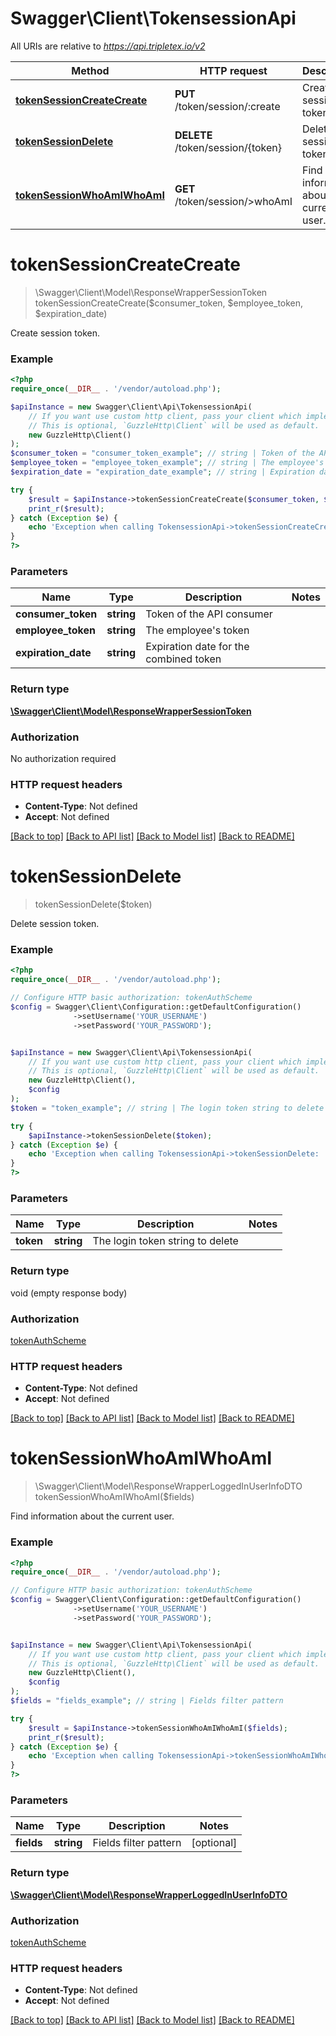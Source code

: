 # Swagger\Client\TokensessionApi

All URIs are relative to *https://api.tripletex.io/v2*

Method | HTTP request | Description
------------- | ------------- | -------------
[**tokenSessionCreateCreate**](TokensessionApi.md#tokenSessionCreateCreate) | **PUT** /token/session/:create | Create session token.
[**tokenSessionDelete**](TokensessionApi.md#tokenSessionDelete) | **DELETE** /token/session/{token} | Delete session token.
[**tokenSessionWhoAmIWhoAmI**](TokensessionApi.md#tokenSessionWhoAmIWhoAmI) | **GET** /token/session/&gt;whoAmI | Find information about the current user.


# **tokenSessionCreateCreate**
> \Swagger\Client\Model\ResponseWrapperSessionToken tokenSessionCreateCreate($consumer_token, $employee_token, $expiration_date)

Create session token.



### Example
```php
<?php
require_once(__DIR__ . '/vendor/autoload.php');

$apiInstance = new Swagger\Client\Api\TokensessionApi(
    // If you want use custom http client, pass your client which implements `GuzzleHttp\ClientInterface`.
    // This is optional, `GuzzleHttp\Client` will be used as default.
    new GuzzleHttp\Client()
);
$consumer_token = "consumer_token_example"; // string | Token of the API consumer
$employee_token = "employee_token_example"; // string | The employee's token
$expiration_date = "expiration_date_example"; // string | Expiration date for the combined token

try {
    $result = $apiInstance->tokenSessionCreateCreate($consumer_token, $employee_token, $expiration_date);
    print_r($result);
} catch (Exception $e) {
    echo 'Exception when calling TokensessionApi->tokenSessionCreateCreate: ', $e->getMessage(), PHP_EOL;
}
?>
```

### Parameters

Name | Type | Description  | Notes
------------- | ------------- | ------------- | -------------
 **consumer_token** | **string**| Token of the API consumer |
 **employee_token** | **string**| The employee&#39;s token |
 **expiration_date** | **string**| Expiration date for the combined token |

### Return type

[**\Swagger\Client\Model\ResponseWrapperSessionToken**](../Model/ResponseWrapperSessionToken.md)

### Authorization

No authorization required

### HTTP request headers

 - **Content-Type**: Not defined
 - **Accept**: Not defined

[[Back to top]](#) [[Back to API list]](../../README.md#documentation-for-api-endpoints) [[Back to Model list]](../../README.md#documentation-for-models) [[Back to README]](../../README.md)

# **tokenSessionDelete**
> tokenSessionDelete($token)

Delete session token.



### Example
```php
<?php
require_once(__DIR__ . '/vendor/autoload.php');

// Configure HTTP basic authorization: tokenAuthScheme
$config = Swagger\Client\Configuration::getDefaultConfiguration()
              ->setUsername('YOUR_USERNAME')
              ->setPassword('YOUR_PASSWORD');


$apiInstance = new Swagger\Client\Api\TokensessionApi(
    // If you want use custom http client, pass your client which implements `GuzzleHttp\ClientInterface`.
    // This is optional, `GuzzleHttp\Client` will be used as default.
    new GuzzleHttp\Client(),
    $config
);
$token = "token_example"; // string | The login token string to delete

try {
    $apiInstance->tokenSessionDelete($token);
} catch (Exception $e) {
    echo 'Exception when calling TokensessionApi->tokenSessionDelete: ', $e->getMessage(), PHP_EOL;
}
?>
```

### Parameters

Name | Type | Description  | Notes
------------- | ------------- | ------------- | -------------
 **token** | **string**| The login token string to delete |

### Return type

void (empty response body)

### Authorization

[tokenAuthScheme](../../README.md#tokenAuthScheme)

### HTTP request headers

 - **Content-Type**: Not defined
 - **Accept**: Not defined

[[Back to top]](#) [[Back to API list]](../../README.md#documentation-for-api-endpoints) [[Back to Model list]](../../README.md#documentation-for-models) [[Back to README]](../../README.md)

# **tokenSessionWhoAmIWhoAmI**
> \Swagger\Client\Model\ResponseWrapperLoggedInUserInfoDTO tokenSessionWhoAmIWhoAmI($fields)

Find information about the current user.



### Example
```php
<?php
require_once(__DIR__ . '/vendor/autoload.php');

// Configure HTTP basic authorization: tokenAuthScheme
$config = Swagger\Client\Configuration::getDefaultConfiguration()
              ->setUsername('YOUR_USERNAME')
              ->setPassword('YOUR_PASSWORD');


$apiInstance = new Swagger\Client\Api\TokensessionApi(
    // If you want use custom http client, pass your client which implements `GuzzleHttp\ClientInterface`.
    // This is optional, `GuzzleHttp\Client` will be used as default.
    new GuzzleHttp\Client(),
    $config
);
$fields = "fields_example"; // string | Fields filter pattern

try {
    $result = $apiInstance->tokenSessionWhoAmIWhoAmI($fields);
    print_r($result);
} catch (Exception $e) {
    echo 'Exception when calling TokensessionApi->tokenSessionWhoAmIWhoAmI: ', $e->getMessage(), PHP_EOL;
}
?>
```

### Parameters

Name | Type | Description  | Notes
------------- | ------------- | ------------- | -------------
 **fields** | **string**| Fields filter pattern | [optional]

### Return type

[**\Swagger\Client\Model\ResponseWrapperLoggedInUserInfoDTO**](../Model/ResponseWrapperLoggedInUserInfoDTO.md)

### Authorization

[tokenAuthScheme](../../README.md#tokenAuthScheme)

### HTTP request headers

 - **Content-Type**: Not defined
 - **Accept**: Not defined

[[Back to top]](#) [[Back to API list]](../../README.md#documentation-for-api-endpoints) [[Back to Model list]](../../README.md#documentation-for-models) [[Back to README]](../../README.md)

